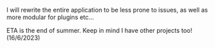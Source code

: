 I will rewrite the entire application to be less prone to issues, as well as more modular for plugins etc...

ETA is the end of summer. Keep in mind I have other projects too! (16/6/2023)